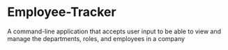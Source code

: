 # Employee-Tracker
A command-line application that accepts user input to be able to view and manage the departments, roles, and employees in a company
